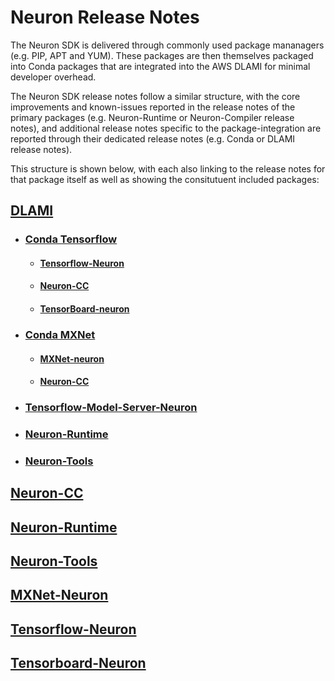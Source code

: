 # Neuron Release Notes

The Neuron SDK is delivered through commonly used package mananagers (e.g. PIP, APT and YUM). These packages are then themselves packaged into Conda packages that are integrated into the AWS DLAMI for minimal developer overhead.

The Neuron SDK release notes follow a similar structure, with the core improvements and known-issues reported in the release notes of the primary packages (e.g. Neuron-Runtime or Neuron-Compiler release notes), and additional release notes specific to the package-integration are reported through their dedicated release notes (e.g. Conda or DLAMI release notes).

This structure is shown below, with each also linking to the release notes for that package itself as well as showing the consitutuent included packages:


## [DLAMI](./dlami-release-notes.md)

+ ### [Conda Tensorflow](./conda/conda-tensorflow-neuron.md)

  + #### [Tensorflow-Neuron](./tensorflow-neuron.md)
  + #### [Neuron-CC](./neuron-cc.md)
  + #### [TensorBoard-neuron](./tensorboard-neuron.md)

+ ### [Conda MXNet](./conda/conda-mxnet-neuron.md)

  + #### [MXNet-neuron](./mxnet-neuron.md)
  + #### [Neuron-CC](./neuron-cc.md)

+ ### [Tensorflow-Model-Server-Neuron](./tensorflow-modelserver-neuron.md)
+ ### [Neuron-Runtime](./neuron-runtime.md)
+ ### [Neuron-Tools](./neuron-tools.md)


## [Neuron-CC](./neuron-cc.md)
## [Neuron-Runtime](./neuron-runtime.md)
## [Neuron-Tools](./neuron-tools.md)
## [MXNet-Neuron](./neuron-cc.md)
## [Tensorflow-Neuron](./tensorflow-neuron.md)
## [Tensorboard-Neuron](./tensorboard-neuron.md)


